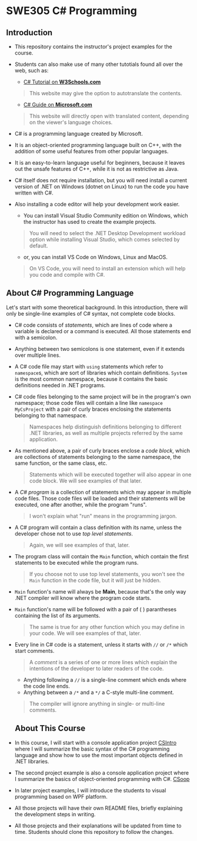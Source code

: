 # SWE305 C# Programming

## Introduction
- This repository contains the instructor's project examples for the course.
- Students can also make use of many other tutotials found all over the web, such as:
  - [C# Tutorial on **W3Schools.com**](https://www.w3schools.com/cs/index.php)
  > This website may give the option to autotranslate the contents.
  - [C# Guide on **Microsoft.com**](https://learn.microsoft.com/dotnet/csharp/)
  >This website will directly open with translated content, depending on the viewer's language choices.

- C# is a programming language created by Microsoft.
- It is an object-oriented programming language built on C++, with the addition of some useful features from other popular languages.
- It is an easy-to-learn language useful for beginners, because it leaves out the unsafe features of C++, while it is not as restrictive as Java.
- C# itself does not require installation, but you will need install a current version of .NET on Windows (dotnet on Linux) to run the code you have written with C#.
- Also installing a code editor will help your development work easier.
  - You can install Visual Studio Community edition on Windows, which the instructor has used to create the example projects.
  
  > You will need to select the .NET Desktop Development workload option while installing Visual Studio, which comes selected by default.

  - or, you can install VS Code on Windows, Linux and MacOS.
  
  > On VS Code, you will need to install an extension which will help you code and compile with C#.

## About C# Programming Language
Let's start with some theoretical background.
In this introduction, there will only be single-line examples of C# syntax, not complete code blocks.

- C# code consists of *statements*, which are lines of code where a variable is declared or a command is executed.
  All those statements end with a semicolon.
- Anything between two semicolons is one statement, even if it extends over multiple lines.
- A C# code file may start with <code>using</code> statements which refer to <code>namespace</code>s,
  which are sort of libraries which contain definitions.
  <code>System</code> is the most common namespace, because it contains the basic definitions needed in .NET programs.
- C# code files belonging to the same project will be in the program's own namespace;
  those code files will contain a line like <code>namespace MyCsProject</code>
  with a pair of curly braces enclosing the statements belonging to that namespace.
  > Namespaces help distinguish definitions belonging to different .NET libraries,
  as well as multiple projects referred by the same application.
- As mentioned above, a pair of curly braces enclose a *code block*, which are collections of statements
  belonging to the same namespace, the same function, or the same class, etc.
  > Statements which will be executed together will also appear in one code block.
  We will see examples of that later.
- A *C# program* is a collection of statements which may appear in multiple code files.
  Those code files will be loaded and their statements will be executed, one after another,
  while the program "runs".
  > I won't explain what "run" means in the programming jargon.
- A C# program will contain  a class definition with its name,
  unless the developer chose not to use *top level statements*.
  > Again, we will see examples of that, later.
- The program class will contain the <code>Main</code> function,
  which contain the first statements to be executed while the program runs.
  > If you choose not to use top level statements, you won't see the <code>Main</code> function in the code file,
  but it will just be hidden.
- <code>Main</code> function's name will always be **Main**,
  because that's the only way .NET compiler will know where the program code starts.
- <code>Main</code> function's name will be followed with a pair of </code>( )</code> parantheses
  containing the list of its arguments.
  > The same is true for any other function which you may define in your code.
  We will see examples of that, later.
- Every line in C# code is a statement, unless it starts with <code>//</code> or <code>/*</code> which start comments.
  > A *comment* is a series of one or more lines which explain the intentions of the developer to later readers of the code.
  - Anything following a <code>//</code> is a single-line comment which ends where the code line ends.
  - Anything between a <code>/\*</code> and a <code>\*/</code> a C-style multi-line comment.
  > The compiler will ignore anything in single- or multi-line comments.

  ## About This Course

- In this course, I will start with a console application project
  [CSIntro](CSIntro/README.md)
  where I will summarize the basic syntax of the C# programming language
  and show how to use the most important objects defined in .NET libraries.
- The second project example is also a console application project
  where I summarize the basics of object-oriented programming with C#.
  [CSoop](CSoop/README.md)
- In later project examples, I will introduce the students to visual
  programming based on WPF platform.
- All those projects will have their own README files, briefly explaining
  the development steps in writing.
- All those projects and their explanations will be updated from time to time.
  Students should clone this repository to follow the changes.

